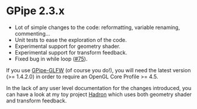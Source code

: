 # GPipe 2.3.x

- Lot of simple changes to the code: reformatting, variable renaming, commenting...
- Unit tests to ease the exploration of the code.
- Experimental support for geometry shader.
- Experimental support for transform feedback.
- Fixed bug in while loop ([#75](https://github.com/tobbebex/GPipe-Core/issues/75)).

If you use [GPipe-GLFW](https://github.com/plredmond/GPipe-GLFW) (of course you do!), you will need the latest version (>= 1.4.2.0) in order to require an OpenGL Core Profile >= 4.5.

In the lack of any user level documentation for the changes introduced,
you can have a look at my toy project [Hadron](https://github.com/Chatanga/Hadron) which uses both geometry shader and transform feedback.
